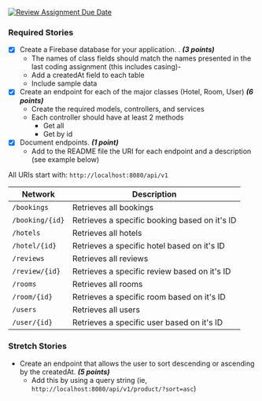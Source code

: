 [![Review Assignment Due Date](https://classroom.github.com/assets/deadline-readme-button-24ddc0f5d75046c5622901739e7c5dd533143b0c8e959d652212380cedb1ea36.svg)](https://classroom.github.com/a/hP86jo5x)


### Required Stories

- [x] Create a Firebase database for your application. . ***(3 points)***
    - The names of class fields should match the names presented in the last coding assignment (this includes casing)-
    - Add a createdAt field to each table
    - Include sample data
- [x] Create an endpoint for each of the major classes (Hotel, Room, User) ***(6 points)***
    - Create the required models, controllers, and services
    - Each controller should have at least 2 methods
        - Get all
        - Get by id
- [x] Document endpoints. ***(1 point)***
    - Add to the README file the URI for each endpoint and a description (see example below)

All URIs start with: `http://localhost:8080/api/v1`

| Network         | Description                                   | 
|-----------------|-----------------------------------------------| 
| `/bookings`     | Retrieves all bookings                        | 
| `/booking/{id}` | Retrieves a specific booking based on it's ID |
| `/hotels`       | Retrieves all hotels                          | 
| `/hotel/{id}`   | Retrieves a specific hotel based on it's ID   |
| `/reviews`      | Retrieves all reviews                         | 
| `/review/{id}`  | Retrieves a specific review based on it's ID  |
| `/rooms`        | Retrieves all rooms                           | 
| `/room/{id}`    | Retrieves a specific room based on it's ID    |
| `/users`        | Retrieves all users                           | 
| `/user/{id}`    | Retrieves a specific user based on it's ID    |

### Stretch Stories

- Create an endpoint that allows the user to sort descending or ascending by the createdAt. ***(5 points)***
    - Add this by using a query string (ie, `http://localhost:8080/api/v1/product/?sort=asc`)
